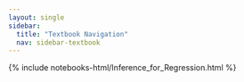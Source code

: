 ```yaml
---
layout: single
sidebar:
  title: "Textbook Navigation"
  nav: sidebar-textbook
---
```


{% include notebooks-html/Inference_for_Regression.html %}
